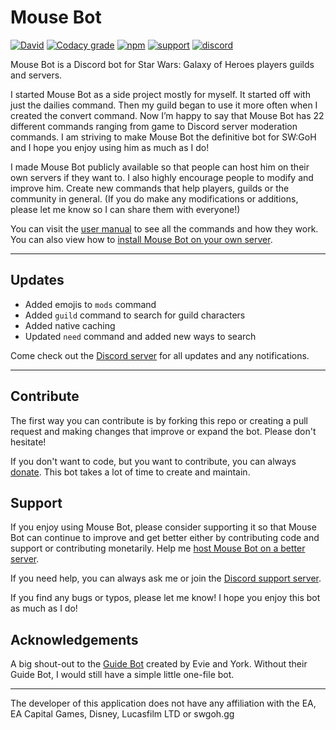 # Mouse Bot
[![David](https://img.shields.io/david/rmgirardin/mouse-bot.svg)](https://david-dm.org/rmgirardin/mouse-bot) [![Codacy grade](https://img.shields.io/codacy/grade/6d6eebf5e04944659be34b926d80a021.svg)](https://www.codacy.com/app/rmgirardin/mouse-bot/dashboard) [![npm](https://img.shields.io/npm/l/express.svg)](https://github.com/rmgirardin/mouse-bot/blob/master/LICENSE) [![support](https://img.shields.io/badge/support-PayPal-blue.svg)](https://www.paypal.com/cgi-bin/webscr?cmd=_s-xclick&hosted_button_id=M2R6Q8AN4CW66) [![discord](https://img.shields.io/badge/chat-Discord-7289DA.svg)](https://discord.gg/ZytN4aC)

Mouse Bot is a Discord bot for Star Wars: Galaxy of Heroes players guilds and servers.

I started Mouse Bot as a side project mostly for myself. It started off with just the dailies command. Then my guild began to use it more often when I created the convert command. Now I’m happy to say that Mouse Bot has 22 different commands ranging from game to Discord server moderation commands. I am striving to make Mouse Bot the definitive bot for SW:GoH and I hope you enjoy using him as much as I do!

I made Mouse Bot publicly available so that people can host him on their own servers if they want to. I also highly encourage people to modify and improve him. Create new commands that help players, guilds or the community in general. (If you do make any modifications or additions, please let me know so I can share them with everyone!)

You can visit the [user manual](https://rmgirardin.gitbooks.io/mouse-bot-user-manual/) to see all the commands and how they work. You can also view how to [install Mouse Bot on your own server](https://rmgirardin.gitbooks.io/mouse-bot-user-manual/content/install.html).

---
## Updates
- Added emojis to `mods` command
- Added `guild` command to search for guild characters
- Added native caching
- Updated `need` command and added new ways to search

Come check out the [Discord server](https://discord.gg/ZytN4aC) for all updates and any notifications.

----
## Contribute
The first way you can contribute is by forking this repo or creating a pull request and making changes that improve or expand the bot. Please don't hesitate!

If you don't want to code, but you want to contribute, you can always [donate](https://www.paypal.com/cgi-bin/webscr?cmd=_s-xclick&hosted_button_id=M2R6Q8AN4CW66). This bot takes a lot of time to create and maintain.


## Support
If you enjoy using Mouse Bot, please consider supporting it so that Mouse Bot can continue to improve and get better either by contributing code and support or contributing monetarily. Help me [host Mouse Bot on a better server](https://www.paypal.com/cgi-bin/webscr?cmd=_s-xclick&hosted_button_id=M2R6Q8AN4CW66).

If you need help, you can always ask me or join the [Discord support server](https://discord.gg/ZytN4aC).

If you find any bugs or typos, please let me know!
I hope you enjoy this bot as much as I do!


## Acknowledgements
A big shout-out to the [Guide Bot](https://github.com/An-Idiots-Guide/guidebot) created by Evie and York. Without their Guide Bot, I would still have a simple little one-file bot.

----
The developer of this application does not have any affiliation with the EA, EA Capital Games, Disney, Lucasfilm LTD or swgoh.gg
